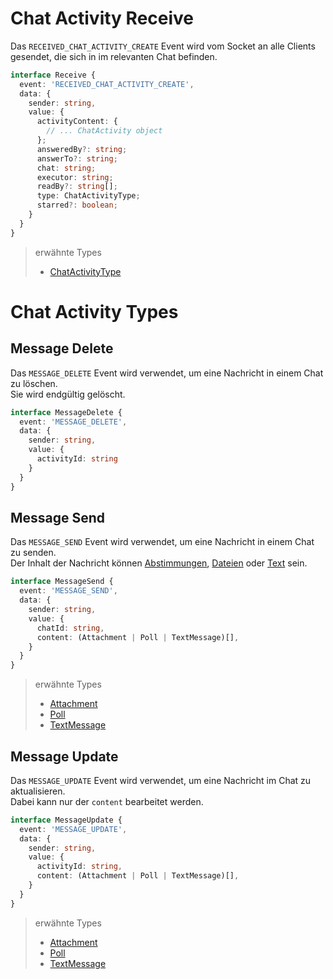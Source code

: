 # Chat Activity Receive

Das `RECEIVED_CHAT_ACTIVITY_CREATE` Event wird vom Socket an alle Clients gesendet, die sich in im relevanten Chat befinden.

```typescript
interface Receive {
  event: 'RECEIVED_CHAT_ACTIVITY_CREATE',
  data: {
    sender: string,
    value: {
      activityContent: {
        // ... ChatActivity object
      };
      answeredBy?: string;
      answerTo?: string;
      chat: string;
      executor: string;
      readBy?: string[];
      type: ChatActivityType;
      starred?: boolean;
    }
  }
}
```
> erwähnte Types
> - [ChatActivityType](../../types/ChatActivityType.md)

# Chat Activity Types

## Message Delete

Das `MESSAGE_DELETE` Event wird verwendet, um eine Nachricht in einem Chat zu löschen. \
Sie wird endgültig gelöscht.

```typescript
interface MessageDelete {
  event: 'MESSAGE_DELETE',
  data: {
    sender: string,
    value: {
      activityId: string
    }
  }
}
```

## Message Send

Das `MESSAGE_SEND` Event wird verwendet, um eine Nachricht in einem Chat zu senden. \
Der Inhalt der Nachricht können [Abstimmungen](../../types/messages/Poll.md), [Dateien](../../types/messages/Attachment.md) oder [Text](../../types/messages/TextMessage.md) sein.

```typescript
interface MessageSend {
  event: 'MESSAGE_SEND',
  data: {
    sender: string,
    value: {
      chatId: string, 
      content: (Attachment | Poll | TextMessage)[],
    }
  }
}
```

> erwähnte Types
> - [Attachment](../../types/messages/Attachment.md)
> - [Poll](../../types/messages/Poll.md)
> - [TextMessage](../../types/messages/TextMessage.md)

## Message Update

Das `MESSAGE_UPDATE` Event wird verwendet, um eine Nachricht im Chat zu aktualisieren. \
Dabei kann nur der `content` bearbeitet werden.

```typescript
interface MessageUpdate {
  event: 'MESSAGE_UPDATE',
  data: {
    sender: string,
    value: {
      activityId: string, 
      content: (Attachment | Poll | TextMessage)[],
    }
  }
}
```

> erwähnte Types
> - [Attachment](../../types/messages/Attachment.md)
> - [Poll](../../types/messages/Poll.md)
> - [TextMessage](../../types/messages/TextMessage.md)

